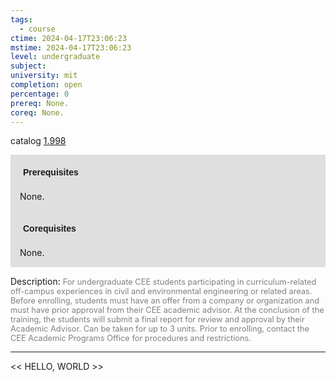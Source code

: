```yaml
---
tags:
  - course
ctime: 2024-04-17T23:06:23
mstime: 2024-04-17T23:06:23
level: undergraduate
subject: 
university: mit
completion: open
percentage: 0
prereq: None.
coreq: None.
---
```


catalog [1.998](http://student.mit.edu/catalog/m1c.html#1.998)

<span style="display: block; padding: 15px; background-color: rgb(100, 100, 100, 0.2);"><font id="m_prereq318_0" style="display: block; font-family: Arial, sans-serif; font-weight: bold; padding: 5px">Prerequisites</font><br><span id="prereq318_0">None.</span></span>
<span style="display: block; padding: 15px; background-color: rgb(100, 100, 100, 0.2);"><font id="m_coreq318_0" style="display: block; font-family: Arial, sans-serif; font-weight: bold; padding: 5px">Corequisites</font><br><span id="coreq318_0">None.</span></span>

<font style="">Description:</font>
<font style="color: grey; font-size: 0.8rem;">For undergraduate CEE students participating in curriculum-related off-campus experiences in civil and environmental engineering or related areas. Before enrolling, students must have an offer from a company or organization and must have prior approval from their CEE academic advisor. At the conclusion of the training, the students will submit a final report for review and approval by their Academic Advisor. Can be taken for up to 3 units. Prior to enrolling, contact the CEE Academic Programs Office for procedures and restrictions.</font>



---

<< HELLO, WORLD >>

